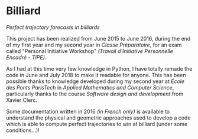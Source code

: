 # Billiard

*Perfect trajectory forecasts in billiards*

This project has been realized from June 2015 to June 2016, during the end of my first year and my second year in _Classe Préparatoire_, for an exam called "Personal Initiative Workshop" _(Travail d'Initiative Personnelle Encadré - TIPE)_.

As I had at this time very few knowledge in Python, I have totally remade the code in June and July 2018 to make it readable for anyone. This has been possible thanks to knowledge developed during my second year at *École des Ponts ParisTech* in _Applied Mathematics and Computer Science_, particularly thanks to the course _Software design and development_ from Xavier Clerc.

Some documentation written in 2016 _(in French only)_ is available to understand the physical and geometric approaches used to develop a code which is able to compute perfect trajectories to win at billiard (under some conditions...)!
